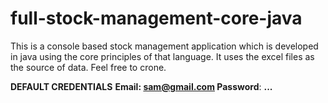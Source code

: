 # full-stock-management-core-java

This is a console based stock management application which is developed in java using the core principles of that language.
It uses the excel files as the source of data.
Feel free to crone.


**DEFAULT CREDENTIALS**
**Email**__: **sam@gmail.com**
**Password**__: **...**
